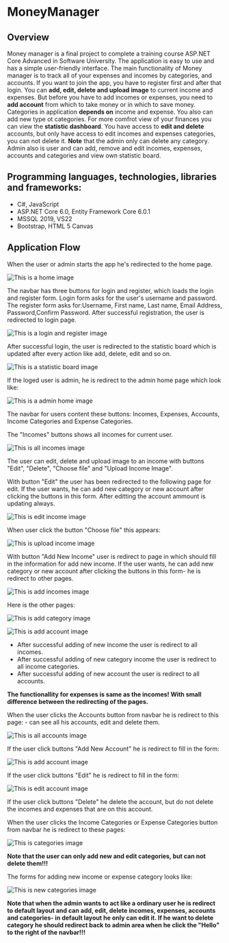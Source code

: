 # MoneyManager
## Overview
Money manager is a final project to complete a training course ASP.NET Core Advanced in Software University. The application is easy to use and has a simple user-friendly interface. The main functionality of Money manager is to track all of your expenses and incomes by categories, and accounts. If you want to join the app, you have to register first and after that login. You can **add, edit, delete and upload image** to current income and expenses. But before you have to add incomes or expenses, you need to **add account** from which to take money or in which to save money. Categories in application **depends on** income and expense. You also can add new type ot categories. For more comfrot view of your finances you can view the **statistic dashboard**. You have access to **edit and delete** accounts, but only have access to edit incomes and expenses categories, you can not delete it. **Note** that the admin only can delete any category. Admin also is user and can add, remove and edit incomes, expenses, accounts and categories and view own statistic board.
## Programming languages, technologies, libraries and frameworks:
- C#, JavaScript
- ASP.NET Core 6.0, Entity Framework Core 6.0.1
- MSSQL 2019, VS22
- Bootstrap, HTML 5 Canvas
## Application Flow
When the user or admin starts the app he's redirected to the home page.

![This is a home image](https://github.com/SpasinaSpasova/MoneyManager/blob/main/Screenshots/home.png)

The navbar has three buttons for login and register, which loads the login and register form. 
Login form asks for the user's username and password. 
The register form asks for:Username, First name, Last name, Email Address, Password,Confirm Password.
After successful registration, the user is redirected to login page.

![This is a login and register image](https://github.com/SpasinaSpasova/MoneyManager/blob/main/Screenshots/login_register.png)

After successful login, the user is redirected to the statistic board which is updated after every action like add, delete, edit and so on.

![This is a statistic board image](https://github.com/SpasinaSpasova/MoneyManager/blob/main/Screenshots/user_dashboard.png)

If the loged user is admin, he is redirect to the admin home page which look like:

![This is a admin home image](https://github.com/SpasinaSpasova/MoneyManager/blob/main/Screenshots/admin_home.png)

The navbar for users content these buttons: Incomes, Expenses, Accounts, Income Categories and Expense Categories.

The "Incomes" buttons shows all incomes for current user.

![This is all incomes image](https://github.com/SpasinaSpasova/MoneyManager/blob/main/Screenshots/AllIncomes.png)

The user can edit, delete and upload image to an income with buttons "Edit", "Delete", "Choose file" and "Upload Income Image".

With button "Edit" the user has been redirected to the following page for edit. If the user wants, he can add new category or new account after clicking the buttons in this form. After editting the account ammount is updating always.

![This is edit income image](https://github.com/SpasinaSpasova/MoneyManager/blob/main/Screenshots/EditIncome.png)

When user click the button "Choose file" this appears:

![This is upload income image](https://github.com/SpasinaSpasova/MoneyManager/blob/main/Screenshots/UploadImage.png)

With button "Add New Income" user is redirect to page in which should fill in the information for add new income. If the user wants, he can add new category or new account after clicking the buttons in this form- he is redirect to other pages.

![This is add incomes image](https://github.com/SpasinaSpasova/MoneyManager/blob/main/Screenshots/AddIncome.png)

Here is the other pages:

![This is add category image](https://github.com/SpasinaSpasova/MoneyManager/blob/main/Screenshots/AddCategoryIncome.png)

![This is add account image](https://github.com/SpasinaSpasova/MoneyManager/blob/main/Screenshots/AddAccount.png)

- After successful adding of new income the user is redirect to all incomes.
- After successful adding of new category income the user is redirect to all income categories.
- After successful adding of new account the user is redirect to all accounts.


**The functionallity for expenses is same as the incomes! With small difference between  the redirecting of the pages.**

When the user clicks the Accounts button from navbar he is redirect to this page: - can see all his accounts, edit and delete them.

![This is all accounts image](https://github.com/SpasinaSpasova/MoneyManager/blob/main/Screenshots/AllAccounts.png)

If the user click buttons "Add New Account" he is redirect to fill in the form:

![This is add account image](https://github.com/SpasinaSpasova/MoneyManager/blob/main/Screenshots/AddAccount.png)

If the user click buttons "Edit" he is redirect to fill in the form:

![This is edit account image](https://github.com/SpasinaSpasova/MoneyManager/blob/main/Screenshots/EditAccount.png)

If the user click buttons "Delete" he delete the account, but do not delete the incomes and expenses that are on this account.

When the user clicks the Income Categories or Expense Categories button from navbar he is redirect to these pages:

![This is categories image](https://github.com/SpasinaSpasova/MoneyManager/blob/main/Screenshots/Categories.png)

**Note that the user can only add new and edit categories, but can not delete them!!!**

The forms for adding new income or expense category looks like: 

![This is new categories image](https://github.com/SpasinaSpasova/MoneyManager/blob/main/Screenshots/NewCategory.png)

**Note that when the admin wants to act like a ordinary user he is redirect to default layout and can add, edit, delete incomes, expenses, accounts and categories- in default layout he only can edit it. If he want to delete category he should redirect back to admin area when he click the "Hello" to the right of the navbar!!!**
